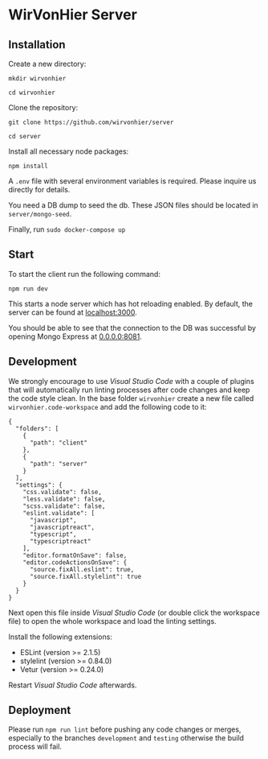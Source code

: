 # WirVonHier Server

## Installation

Create a new directory:

`mkdir wirvonhier`

`cd wirvonhier`

Clone the repository:

`git clone https://github.com/wirvonhier/server`

`cd server`

Install all necessary node packages:

`npm install`

A `.env` file with several environment variables is required. Please inquire us directly for details.

You need a DB dump to seed the db. These JSON files should be located in `server/mongo-seed`.

Finally, run `sudo docker-compose up`

## Start

To start the client run the following command:

`npm run dev`

This starts a node server which has hot reloading enabled. By default, the server can be found at [localhost:3000](localhost:3000).

You should be able to see that the connection to the DB was successful by opening Mongo Express at [0.0.0.0:8081](0.0.0.0:8081).
## Development

We strongly encourage to use *Visual Studio Code* with a couple of plugins that will automatically run linting processes after code changes and keep the code style clean. In the base folder `wirvonhier` create a new file called `wirvonhier.code-workspace` and add the following code to it:

```
{
  "folders": [
    {
      "path": "client"
    },
    {
      "path": "server"
    }
  ],
  "settings": {
    "css.validate": false,
    "less.validate": false,
    "scss.validate": false,
    "eslint.validate": [
      "javascript",
      "javascriptreact",
      "typescript",
      "typescriptreact"
    ],
    "editor.formatOnSave": false,
    "editor.codeActionsOnSave": {
      "source.fixAll.eslint": true,
      "source.fixAll.stylelint": true
    }
  }
}
```

Next open this file inside *Visual Studio Code* (or double click the workspace file) to open the whole workspace and load the linting settings.

Install the following extensions:

- ESLint (version >= 2.1.5)
- stylelint (version >= 0.84.0)
- Vetur (version >= 0.24.0)

Restart *Visual Studio Code* afterwards.

## Deployment

Please run `npm run lint` before pushing any code changes or merges, especially to the branches `development` and `testing` otherwise the build process will fail.




